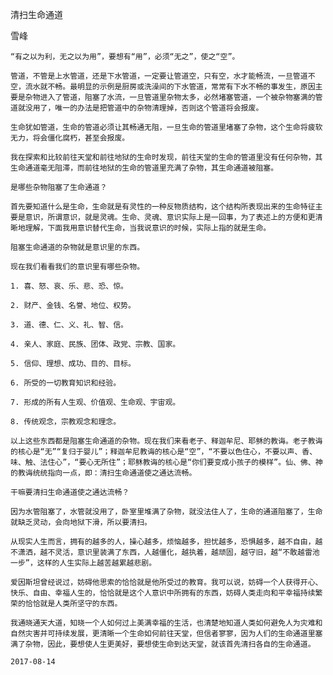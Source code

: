 清扫生命通道

雪峰


    “有之以为利，无之以为用”，要想有“用”，必须“无之”，使之“空”。

    管道，不管是上水管道，还是下水管道，一定要让管道空，只有空，水才能畅流，一旦管道不空，流水就不畅。最明显的示例是厨房或洗澡间的下水管道，常常有下水不畅的事发生，原因主要是杂物进入了管道，阻塞了水流，一旦管道里杂物太多，必然堵塞管道，一个被杂物塞满的管道就没用了，唯一的办法是把管道中的杂物清理掉，否则这个管道将会报废。

    生命犹如管道，生命的管道必须让其畅通无阻，一旦生命的管道里堵塞了杂物，这个生命将疲软无力，将会僵化腐朽，甚至会报废。

    我在探索和比较前往天堂和前往地狱的生命时发现，前往天堂的生命的管道里没有任何杂物，其生命通道毫无阻滞，而前往地狱的生命的管道里充满了杂物，其生命通道被阻塞。

    是哪些杂物阻塞了生命通道？

    首先要知道什么是生命，生命就是有灵性的一种反物质结构，这个结构所表现出来的生命特征主要是意识，所谓意识，就是灵魂。生命、灵魂、意识实际上是一回事，为了表述上的方便和更清晰地理解，下面我用意识替代生命，当我说意识的时候，实际上指的就是生命。

    阻塞生命通道的杂物就是意识里的东西。

    现在我们看看我们的意识里有哪些杂物。

    1. 喜、怒、哀、乐、悲、恐、惊。

    2. 财产、金钱、名誉、地位、权势。

    3. 道、德、仁、义、礼、智、信。

    4. 亲人、家庭、民族、团体、政党、宗教、国家。

    5. 信仰、理想、成功、目的、目标。

    6. 所受的一切教育知识和经验。

    7. 形成的所有人生观、价值观、生命观、宇宙观。

    8. 传统观念，宗教观念和理念。

    以上这些东西都是阻塞生命通道的杂物。现在我们来看老子、释迦牟尼、耶稣的教诲。老子教诲的核心是“无”“复归于婴儿”；释迦牟尼教诲的核心是“空”，“不要以色住心，不要以声、香、味、触、法住心”，“要心无所住”；耶稣教诲的核心是“你们要变成小孩子的模样”。仙、佛、神的教诲统统指向一点，即：清扫生命通道使之通达流畅。

    干嘛要清扫生命通道使之通达流畅？

    因为水管阻塞了，水管就没用了，卧室里堆满了杂物，就没法住人了，生命的通道阻塞了，生命就缺乏灵动，会向地狱下滑，所以要清扫。

    从现实人生而言，拥有的越多的人，操心越多，烦恼越多，担忧越多，恐惧越多，越不自由，越不潇洒，越不灵活，意识里装满了东西，人越僵化，越执着，越顽固，越守旧，越“不敢越雷池一步”，这样的人生实际上越苦越累越悲剧。

    爱因斯坦曾经说过，妨碍他思索的恰恰就是他所受过的教育。我可以说，妨碍一个人获得开心、快乐、自由、幸福人生的，恰恰就是这个人意识中所拥有的东西，妨碍人类走向和平幸福持续繁荣的恰恰就是人类所坚守的东西。

    我通晓通天大道，知晓一个人如何过上美满幸福的生活，也清楚地知道人类如何避免人为灾难和自然灾害并可持续发展，更清晰一个生命如何前往天堂，但信者寥寥，因为人们的生命通道里塞满了杂物，因此，要想使人生更美好，要想使生命到达天堂，就该首先清扫各自的生命通道。

    2017-08-14



